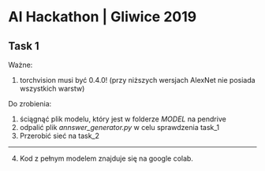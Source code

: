 # AI Hackathon | Gliwice 2019

## Task 1

Ważne:
1. torchvision musi być 0.4.0! (przy niższych wersjach AlexNet nie posiada wszystkich warstw)



Do zrobienia: 

1. ściągnąć plik modelu, który jest w folderze *MODEL* na pendrive
2. odpalić plik *annswer_generator.py* w celu sprawdzenia task_1 
3. Przerobić sieć na task_2
---
4. Kod z pełnym modelem znajduje się na google colab.
